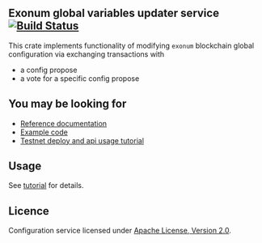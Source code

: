 ## Exonum global variables updater service [![Build Status](https://travis-ci.com/exonum/exonum-configuration.svg?token=ygdqGfZjj1YKhGQQzBzp&branch=master)](https://travis-ci.com/exonum/exonum-configuration) 

This crate implements functionality of modifying `exonum` blockchain global 
configuration via exchanging transactions with

- a config propose
- a vote for a specific config propose

## You may be looking for

- [Reference documentation](http://exonum.com/doc/crates/configuration_service/index.html)
- [Example code](examples/configuration.rs)
- [Testnet deploy and api usage tutorial](doc/testnet-api-tutorial.md)

## Usage

See [tutorial](doc/testnet-api-tutorial.md) for details.

## Licence

Configuration service licensed under [Apache License, Version 2.0](LICENSE).
